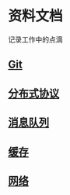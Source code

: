 # 资料文档
记录工作中的点滴
## [Git](Git/README.md)
## [分布式协议](分布式协议/README.md)
## [消息队列](消息队列/README.md)
## [缓存](缓存/README.md)
## [网络](网络/README.md)